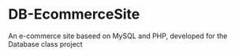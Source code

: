 # DB-EcommerceSite
An e-commerce site baseed on MySQL and PHP, developed for the Database class project
